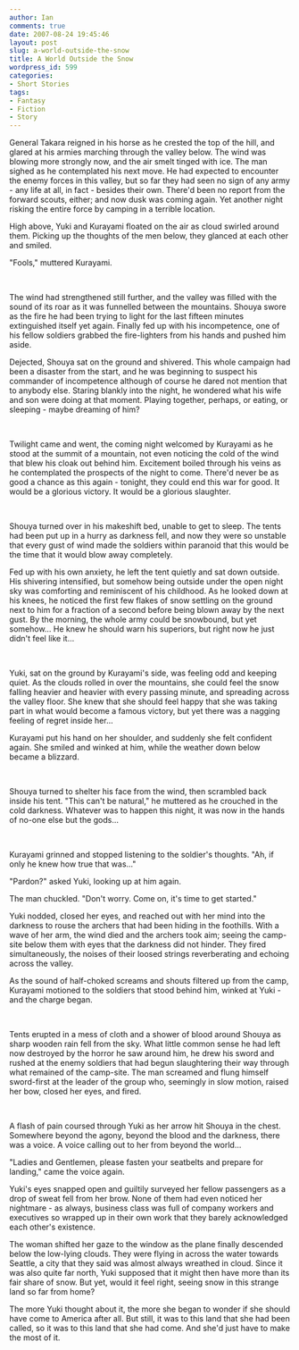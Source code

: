 ```yaml
---
author: Ian
comments: true
date: 2007-08-24 19:45:46
layout: post
slug: a-world-outside-the-snow
title: A World Outside the Snow
wordpress_id: 599
categories:
- Short Stories
tags:
- Fantasy
- Fiction
- Story
---
```


<div class="story" markdown="1">
<p>General Takara reigned in his horse as he crested the top of the hill, and glared at his armies marching through the valley below. The wind was blowing more strongly now, and the air smelt tinged with ice. The man sighed as he contemplated his next move. He had expected to encounter the enemy forces in this valley, but so far they had seen no sign of any army - any life at all, in fact - besides their own. There&#039;d been no report from the forward scouts, either; and now dusk was coming again. Yet another night risking the entire force by camping in a terrible location.</p>
<p>High above, Yuki and Kurayami floated on the air as cloud swirled around them. Picking up the thoughts of the men below, they glanced at each other and smiled.</p>
<p>"Fools," muttered Kurayami.</p>
<br />
<p>The wind had strengthened still further, and the valley was filled with the sound of its roar as it was funnelled between the mountains. Shouya swore as the fire he had been trying to light for the last fifteen minutes extinguished itself yet again. Finally fed up with his incompetence, one of his fellow soldiers grabbed the fire-lighters from his hands and pushed him aside.</p>
<p>Dejected, Shouya sat on the ground and shivered. This whole campaign had been a disaster from the start, and he was beginning to suspect his commander of incompetence although of course he dared not mention that to anybody else. Staring blankly into the night, he wondered what his wife and son were doing at that moment. Playing together, perhaps, or eating, or sleeping - maybe dreaming of him?</p>
<br />
<p>Twilight came and went, the coming night welcomed by Kurayami as he stood at the summit of a mountain, not even noticing the cold of the wind that blew his cloak out behind him. Excitement boiled through his veins as he contemplated the prospects of the night to come. There&#039;d never be as good a chance as this again - tonight, they could end this war for good. It would be a glorious victory. It would be a glorious slaughter.</p>
<br />
<p>Shouya turned over in his makeshift bed, unable to get to sleep. The tents had been put up in a hurry as darkness fell, and now they were so unstable that every gust of wind made the soldiers within paranoid that this would be the time that it would blow away completely.</p>
<p>Fed up with his own anxiety, he left the tent quietly and sat down outside. His shivering intensified, but somehow being outside under the open night sky was comforting and reminiscent of his childhood. As he looked down at his knees, he noticed the first few flakes of snow settling on the ground next to him for a fraction of a second before being blown away by the next gust. By the morning, the whole army could be snowbound, but yet somehow... He knew he should warn his superiors, but right now he just didn&#039;t feel like it...</p>
<br />
<p>Yuki, sat on the ground by Kurayami&#039;s side, was feeling odd and keeping quiet. As the clouds rolled in over the mountains, she could feel the snow falling heavier and heavier with every passing minute, and spreading across the valley floor. She knew that she should feel happy that she was taking part in what would become a famous victory, but yet there was a nagging feeling of regret inside her...</p>
<p>Kurayami put his hand on her shoulder, and suddenly she felt confident again. She smiled and winked at him, while the weather down below became a blizzard.</p>
<br />
<p>Shouya turned to shelter his face from the wind, then scrambled back inside his tent. "This can&#039;t be natural," he muttered as he crouched in the cold darkness. Whatever was to happen this night, it was now in the hands of no-one else but the gods...</p>
<br />
<p>Kurayami grinned and stopped listening to the soldier&#039;s thoughts. "Ah, if only he knew how true that was..."</p>
<p>"Pardon?" asked Yuki, looking up at him again.</p>
<p>The man chuckled. "Don&#039;t worry. Come on, it&#039;s time to get started."</p>
<p>Yuki nodded, closed her eyes, and reached out with her mind into the darkness to rouse the archers that had been hiding in the foothills. With a wave of her arm, the wind died and the archers took aim; seeing the camp-site below them with eyes that the darkness did not hinder. They fired simultaneously, the noises of their loosed strings reverberating and echoing across the valley.</p>
<p>As the sound of half-choked screams and shouts filtered up from the camp, Kurayami motioned to the soldiers that stood behind him, winked at Yuki - and the charge began.</p>
<br />
<p>Tents erupted in a mess of cloth and a shower of blood around Shouya as sharp wooden rain fell from the sky. What little common sense he had left now destroyed by the horror he saw around him, he drew his sword and rushed at the enemy soldiers that had begun slaughtering their way through what remained of the camp-site. The man screamed and flung himself sword-first at the leader of the group who, seemingly in slow motion, raised her bow, closed her eyes, and fired.</p>
<br />
<p>A flash of pain coursed through Yuki as her arrow hit Shouya in the chest. Somewhere beyond the agony, beyond the blood and the darkness, there was a voice. A voice calling out to her from beyond the world...</p>
<p>"Ladies and Gentlemen, please fasten your seatbelts and prepare for landing," came the voice again.</p>
<p>Yuki&#039;s eyes snapped open and guiltily surveyed her fellow passengers as a drop of sweat fell from her brow. None of them had even noticed her nightmare - as always, business class was full of company workers and executives so wrapped up in their own work that they barely acknowledged each other&#039;s existence.</p>
<p>The woman shifted her gaze to the window as the plane finally descended below the low-lying clouds. They were flying in across the water towards Seattle, a city that they said was almost always wreathed in cloud. Since it was also quite far north, Yuki supposed that it might then have more than its fair share of snow. But yet, would it feel right, seeing snow in this strange land so far from home?</p>
<p>The more Yuki thought about it, the more she began to wonder if she should have come to America after all. But still, it was to this land that she had been called, so it was to this land that she had come. And she&#039;d just have to make the most of it.</p>
</div>
